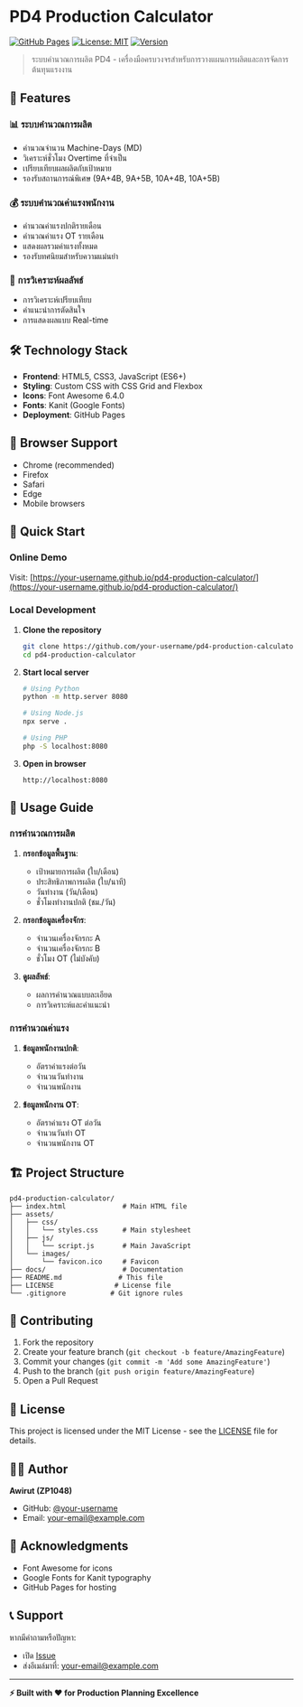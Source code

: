 # PD4 Production Calculator

[![GitHub Pages](https://img.shields.io/badge/GitHub%20Pages-Live%20Demo-blue)](https://your-username.github.io/pd4-production-calculator/)
[![License: MIT](https://img.shields.io/badge/License-MIT-yellow.svg)](https://opensource.org/licenses/MIT)
[![Version](https://img.shields.io/badge/Version-2.1.0-green)](https://github.com/your-username/pd4-production-calculator)

> ระบบคำนวณการผลิต PD4 - เครื่องมือครบวงจรสำหรับการวางแผนการผลิตและการจัดการต้นทุนแรงงาน

## 🚀 Features

### 📊 **ระบบคำนวณการผลิต**
- คำนวณจำนวน Machine-Days (MD) 
- วิเคราะห์ชั่วโมง Overtime ที่จำเป็น
- เปรียบเทียบผลผลิตกับเป้าหมาย
- รองรับสถานการณ์พิเศษ (9A+4B, 9A+5B, 10A+4B, 10A+5B)

### 💰 **ระบบคำนวณค่าแรงพนักงาน**
- คำนวณค่าแรงปกติรายเดือน
- คำนวณค่าแรง OT รายเดือน
- แสดงผลรวมค่าแรงทั้งหมด
- รองรับทศนิยมสำหรับความแม่นยำ

### 🎯 **การวิเคราะห์ผลลัพธ์**
- การวิเคราะห์เปรียบเทียบ
- คำแนะนำการตัดสินใจ
- การแสดงผลแบบ Real-time

## 🛠️ Technology Stack

- **Frontend**: HTML5, CSS3, JavaScript (ES6+)
- **Styling**: Custom CSS with CSS Grid and Flexbox
- **Icons**: Font Awesome 6.4.0
- **Fonts**: Kanit (Google Fonts)
- **Deployment**: GitHub Pages

## 📱 Browser Support

- Chrome (recommended)
- Firefox
- Safari
- Edge
- Mobile browsers

## 🚀 Quick Start

### Online Demo
Visit: [https://your-username.github.io/pd4-production-calculator/](https://your-username.github.io/pd4-production-calculator/)

### Local Development

1. **Clone the repository**
   ```bash
   git clone https://github.com/your-username/pd4-production-calculator.git
   cd pd4-production-calculator
   ```

2. **Start local server**
   ```bash
   # Using Python
   python -m http.server 8080
   
   # Using Node.js
   npx serve .
   
   # Using PHP
   php -S localhost:8080
   ```

3. **Open in browser**
   ```
   http://localhost:8080
   ```

## 📖 Usage Guide

### การคำนวณการผลิต

1. **กรอกข้อมูลพื้นฐาน**:
   - เป้าหมายการผลิต (ใบ/เดือน)
   - ประสิทธิภาพการผลิต (ใบ/นาที)
   - วันทำงาน (วัน/เดือน)
   - ชั่วโมงทำงานปกติ (ชม./วัน)

2. **กรอกข้อมูลเครื่องจักร**:
   - จำนวนเครื่องจักรกะ A
   - จำนวนเครื่องจักรกะ B
   - ชั่วโมง OT (ไม่บังคับ)

3. **ดูผลลัพธ์**:
   - ผลการคำนวณแบบละเอียด
   - การวิเคราะห์และคำแนะนำ

### การคำนวณค่าแรง

1. **ข้อมูลพนักงานปกติ**:
   - อัตราค่าแรงต่อวัน
   - จำนวนวันทำงาน
   - จำนวนพนักงาน

2. **ข้อมูลพนักงาน OT**:
   - อัตราค่าแรง OT ต่อวัน
   - จำนวนวันทำ OT
   - จำนวนพนักงาน OT

## 🏗️ Project Structure

```
pd4-production-calculator/
├── index.html              # Main HTML file
├── assets/
│   ├── css/
│   │   └── styles.css      # Main stylesheet
│   ├── js/
│   │   └── script.js       # Main JavaScript
│   └── images/
│       └── favicon.ico     # Favicon
├── docs/                   # Documentation
├── README.md              # This file
├── LICENSE               # License file
└── .gitignore           # Git ignore rules
```

## 🤝 Contributing

1. Fork the repository
2. Create your feature branch (`git checkout -b feature/AmazingFeature`)
3. Commit your changes (`git commit -m 'Add some AmazingFeature'`)
4. Push to the branch (`git push origin feature/AmazingFeature`)
5. Open a Pull Request

## 📄 License

This project is licensed under the MIT License - see the [LICENSE](LICENSE) file for details.

## 👨‍💻 Author

**Awirut (ZP1048)**
- GitHub: [@your-username](https://github.com/your-username)
- Email: your-email@example.com

## 🙏 Acknowledgments

- Font Awesome for icons
- Google Fonts for Kanit typography
- GitHub Pages for hosting

## 📞 Support

หากมีคำถามหรือปัญหา:
- เปิด [Issue](https://github.com/your-username/pd4-production-calculator/issues)
- ส่งอีเมล์มาที่: your-email@example.com

---

**⚡ Built with ❤️ for Production Planning Excellence**